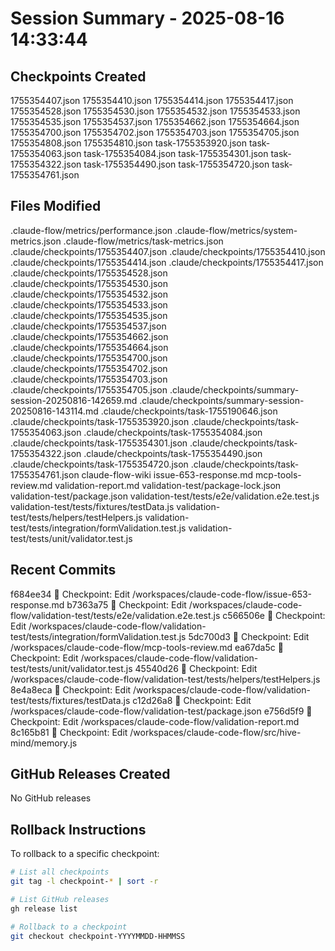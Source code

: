 # Session Summary - 2025-08-16 14:33:44

## Checkpoints Created
1755354407.json
1755354410.json
1755354414.json
1755354417.json
1755354528.json
1755354530.json
1755354532.json
1755354533.json
1755354535.json
1755354537.json
1755354662.json
1755354664.json
1755354700.json
1755354702.json
1755354703.json
1755354705.json
1755354808.json
1755354810.json
task-1755353920.json
task-1755354063.json
task-1755354084.json
task-1755354301.json
task-1755354322.json
task-1755354490.json
task-1755354720.json
task-1755354761.json

## Files Modified
.claude-flow/metrics/performance.json
.claude-flow/metrics/system-metrics.json
.claude-flow/metrics/task-metrics.json
.claude/checkpoints/1755354407.json
.claude/checkpoints/1755354410.json
.claude/checkpoints/1755354414.json
.claude/checkpoints/1755354417.json
.claude/checkpoints/1755354528.json
.claude/checkpoints/1755354530.json
.claude/checkpoints/1755354532.json
.claude/checkpoints/1755354533.json
.claude/checkpoints/1755354535.json
.claude/checkpoints/1755354537.json
.claude/checkpoints/1755354662.json
.claude/checkpoints/1755354664.json
.claude/checkpoints/1755354700.json
.claude/checkpoints/1755354702.json
.claude/checkpoints/1755354703.json
.claude/checkpoints/1755354705.json
.claude/checkpoints/summary-session-20250816-142659.md
.claude/checkpoints/summary-session-20250816-143114.md
.claude/checkpoints/task-1755190646.json
.claude/checkpoints/task-1755353920.json
.claude/checkpoints/task-1755354063.json
.claude/checkpoints/task-1755354084.json
.claude/checkpoints/task-1755354301.json
.claude/checkpoints/task-1755354322.json
.claude/checkpoints/task-1755354490.json
.claude/checkpoints/task-1755354720.json
.claude/checkpoints/task-1755354761.json
claude-flow-wiki
issue-653-response.md
mcp-tools-review.md
validation-report.md
validation-test/package-lock.json
validation-test/package.json
validation-test/tests/e2e/validation.e2e.test.js
validation-test/tests/fixtures/testData.js
validation-test/tests/helpers/testHelpers.js
validation-test/tests/integration/formValidation.test.js
validation-test/tests/unit/validator.test.js

## Recent Commits
f684ee34 🔖 Checkpoint: Edit /workspaces/claude-code-flow/issue-653-response.md
b7363a75 🔖 Checkpoint: Edit /workspaces/claude-code-flow/validation-test/tests/e2e/validation.e2e.test.js
c566506e 🔖 Checkpoint: Edit /workspaces/claude-code-flow/validation-test/tests/integration/formValidation.test.js
5dc700d3 🔖 Checkpoint: Edit /workspaces/claude-code-flow/mcp-tools-review.md
ea67da5c 🔖 Checkpoint: Edit /workspaces/claude-code-flow/validation-test/tests/unit/validator.test.js
45540d26 🔖 Checkpoint: Edit /workspaces/claude-code-flow/validation-test/tests/helpers/testHelpers.js
8e4a8eca 🔖 Checkpoint: Edit /workspaces/claude-code-flow/validation-test/tests/fixtures/testData.js
c12d26a8 🔖 Checkpoint: Edit /workspaces/claude-code-flow/validation-test/package.json
e756d5f9 🔖 Checkpoint: Edit /workspaces/claude-code-flow/validation-report.md
8c165b81 🔖 Checkpoint: Edit /workspaces/claude-code-flow/src/hive-mind/memory.js

## GitHub Releases Created
No GitHub releases

## Rollback Instructions
To rollback to a specific checkpoint:
```bash
# List all checkpoints
git tag -l checkpoint-* | sort -r

# List GitHub releases
gh release list

# Rollback to a checkpoint
git checkout checkpoint-YYYYMMDD-HHMMSS
```
